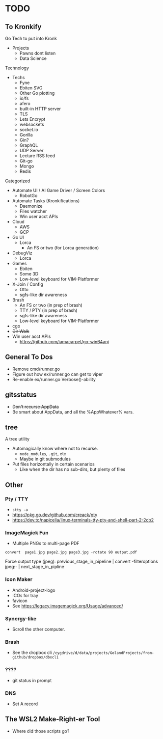 # TODO

## To Kronkify

Go Tech to put into Kronk

* Projects
  * Pawns dont listen
  * Data Science

Technology

* Techs
  * Fyne
  * Ebiten SVG
  * Other Go plotting
  * io/fs
  * afero
  * built-in HTTP server
  * TLS
  * Lets Encrypt
  * websockets
  * socket.io
  * Gorilla
  * Gin?
  * GraphQL
  * UDP Server
  * Lecture RSS feed
  * Git-go
  * Mongo
  * Redis

Categorized

* Automate UI / AI Game Driver / Screen Colors
  * RobotGo
* Automate Tasks (Kronkifications)
  * Daemonize
  * Files watcher
  * Win user acct APIs
* Cloud
  * AWS
  * GCP
* Go UI
  * Lorca
    * An FS or two (for Lorca generation)
* DebugViz
  * Lorca
* Games
  * Ebiten
  * Some 3D
  * Low-level keyboard for VIM-Platformer
* X-Join / Config
  * Otto
  * sgfs-like dir awareness
* Brash
  * An FS or two (in prep of brash)
  * TTY / PTY (in prep of brash)
  * sgfs-like dir awareness
  * Low-level keyboard for VIM-Platformer
* cgo
* ~~Dir Walk~~
* Win user acct APIs
  * https://github.com/iamacarpet/go-win64api

## General To Dos

* Remove cmd/runner.go
* Figure out how ex/runner.go can get to viper
* Re-enable ex/runner.go Verbose()-ability

## gitsstatus

* ~~Don't recurse AppData~~
* Be smart about AppData, and all the %AppWhatever% vars.

## tree

A tree utility

* Automagically know where not to recurse.
  * `node_modules`, `.git`, etc
  * Maybe in git submodules
* Put files horizontally in certain scenarios
  * Like when the dir has no sub-dirs, but plenty of files

## Other

### Pty / TTY

* `stty -a`
* https://pkg.go.dev/github.com/creack/pty
* https://dev.to/napicella/linux-terminals-tty-pty-and-shell-part-2-2cb2

### ImageMagick Fun

* Multiple PNGs to multi-page PDF

```shell
convert  page1.jpg page2.jpg page3.jpg -rotate 90 output.pdf
```

Force output type (jpeg):
previous_stage_in_pipeline | convert -filteroptions jpeg:- | next_stage_in_pipline

### Icon Maker

* Android-project-logo
* ICOs for tray
* favicon
* See https://legacy.imagemagick.org/Usage/advanced/

### Synergy-like

* Scroll the other computer.

### Brash

* See the dropbox cli `/cygdrive/d/data/projects/GolandProjects/from-github/dropbox/dbxcli`

### ????

* git status in prompt

### DNS

* Set A record

## The WSL2 Make-Right-er Tool

* Where did those scripts go?


